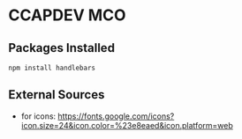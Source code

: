 # CCAPDEV MCO

## Packages Installed
```
npm install handlebars
```

## External Sources
- for icons: https://fonts.google.com/icons?icon.size=24&icon.color=%23e8eaed&icon.platform=web